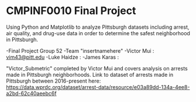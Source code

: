 # CMPINF0010 Final Project
Using Python and Matplotlib to analyze Pittsburgh datasets including arrest, air quality, and drug-use data in order to determine the safest neighborhood in Pittsburgh. 

-Final Project Group 52
-Team "insertnamehere"
-Victor Mui  : vim43@pitt.edu
-Luke Haidze :
-James Karas :

 
"Victor_Submetric" completed by Victor Mui and covers analysis on arrests made in Pittsburgh neighborhoods. Link to dataset of arrests made in Pittsburgh between 2016-present here:
https://data.wprdc.org/dataset/arrest-data/resource/e03a89dd-134a-4ee8-a2bd-62c40aeebc6f

